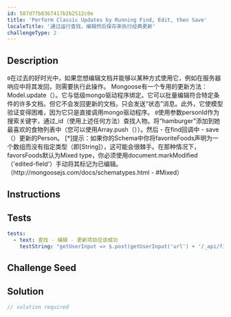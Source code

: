 ```yaml
---
id: 587d7fb8367417b2b2512c0e
title: 'Perform Classic Updates by Running Find, Edit, then Save'
localeTitle: '通过运行查找，编辑然后保存来执行经典更新'
challengeType: 2
---
```


## Description
<section id='description'> <code>0</code>在过去的好时光中，如果您想编辑文档并能够以某种方式使用它，例如在服务器响应中将其发回，则需要执行此操作。 Mongoose有一个专用的更新方法：Model.update（）。它与低级mongo驱动程序绑定。它可以批量编辑符合特定条件的许多文档，但它不会发回更新的文档，只会发送“状态”消息。此外，它使模型验证变得困难，因为它只是直接调用mongo驱动程序。 <code>0</code>使用参数personId作为搜索关键字，通过_id（使用上述任何方法）查找人物。将“hamburger”添加到她最喜欢的食物列表中（您可以使用Array.push（））。然后 - 在find回调中 -  save（）更新的Person。 
[*]提示：如果你的Schema中你将favoriteFoods声明为一个数组而没有指定类型（即[String]），这可能会很棘手。在那种情况下，favorsFoods默认为Mixed type，你必须使用document.markModified（'edited-field'）手动将其标记为已编辑。 （http://mongoosejs.com/docs/schematypes.html  -  #Mixed） 
</section>

## Instructions
<section id='instructions'> 

</section>

## Tests
<section id='tests'>

```yml
tests:
  - text: 查找 - 编辑 - 更新项目应该成功
    testString: "getUserInput => $.post(getUserInput('url') + '/_api/find-edit-save', {name:'Poldo', age: 40, favoriteFoods:['spaghetti']}).then(data => { assert.equal(data.name, 'Poldo', 'item.name is not what is expected'); assert.equal(data.age, 40, 'item.age is not what expected'); assert.deepEqual(data.favoriteFoods, ['spaghetti', 'hamburger'], 'item.favoriteFoods is not what expected'); assert.equal(data.__v, 1, 'The item should be previously edited'); }, xhr => { throw new Error(xhr.responseText); })"

```

</section>

## Challenge Seed
<section id='challengeSeed'>

</section>

## Solution
<section id='solution'>

```js
// solution required
```
</section>
